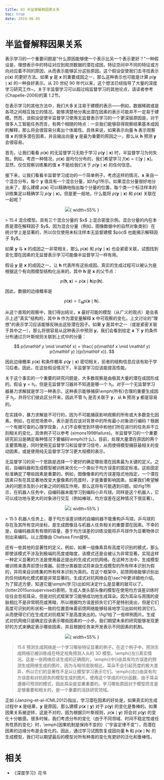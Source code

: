 ```yaml
---
title: 03 半监督解释因果关系
toc: true
date: 2019-06-05
---
```


# 半监督解释因果关系




表示学习的一个重要问题是"什么原因能够使一个表示比另一个表示更好？"一种假设是，理想表示中的特征对应到观测数据的潜在成因，特征空间中不同的特征或方向对应着不同的原因，从而表示能够区分这些原因。这个假设促使我们去寻找表示 $p(\boldsymbol x)$ 的更好方法。如果 $\boldsymbol y$ 是 $\boldsymbol x$ 的重要成因之一，那么这种表示也可能是计算 $p(\boldsymbol y \mid \boldsymbol x)$ 的一种良好表示。从 20 世纪 90 年代以来，这个想法已经指导了大量的深度学习研究工作~。关于半监督学习可以超过纯监督学习的其他论点，请读者参考{Chapelle-2006}的第 1.2节。



在表示学习的其他方法中，我们大多关注易于建模的表示——例如，数据稀疏或是各项之间相互独立的情况。能够清楚地分离出潜在因素的表示可能并不一定易于建模。然而，该假设促使半监督学习使用无监督表示学习的一个更深层原因是，对于很多人工智能任务而言，有两个相随的特点：一旦我们能够获得观察结果基本成因的解释，那么将会很容易分离出个体属性。具体来说，如果表示向量 $\boldsymbol h$ 表示观察值 $\boldsymbol x$ 的很多潜在因素，并且输出向量 $\boldsymbol y$ 是最为重要的原因之一，那么从 $\boldsymbol h$ 预测 $\boldsymbol y$ 会很容易。



首先，让我们看看 $p(\mathbf x)$ 的无监督学习无助于学习 $p(\mathbf y\mid\mathbf x)$ 时，半监督学习为何失败。例如，考虑一种情况，$p(\mathbf x)$ 是均匀分布的，我们希望学习 $f(\boldsymbol x) = \mathbb E[\mathbf y \mid \boldsymbol x]$。显然，仅仅观察训练集的值 $\boldsymbol x$ 不能给我们关于 $p(\mathbf y \mid \mathbf x)$ 的任何信息。



接下来，让我们看看半监督学习成功的一个简单例子。考虑这样的情况，$\mathbf x$ 来自一个混合分布，每个 $\mathbf y$ 值具有一个混合分量，如\fig?所示。如果混合分量很好地分出来了，那么建模 $p(\mathbf x)$ 可以精确地指出每个分量的位置，每个类一个标注样本的训练集足以精确学习 $p(\mathbf y \mid \mathbf x)$。但是更一般地，什么能将 $p(\mathbf y \mid \mathbf x)$ 和 $p(\mathbf x)$ 关联在一起呢？



<center>

![](http://images.iterate.site/blog/image/20190718/aQMlyfDq09UM.png?imageslim){ width=55% }

</center>
> 15.4 混合模型。具有三个混合分量的 $x$ 上混合密度示例。混合分量的内在本质是潜在解释因子 $y$。因为混合分量（例如，图像数据中的自然对象类别）在统计学上是显著的，所以仅仅使用未标注样本无监督建模 $p(x)$ 也能揭示解释因子 $y$。



如果 $\mathbf y$ 与 $\mathbf x$ 的成因之一非常相关，那么 $p(\mathbf x)$ 和 $p(\mathbf y \mid \mathbf x)$ 也会紧密关联，试图找到变化潜在因素的无监督表示学习可能像半监督学习一样有用。



假设 $\mathbf y$ 是 $\mathbf x$ 的成因之一，让 $\mathbf h$ 代表所有这些成因。真实的生成过程可以被认为是根据这个有向图模型结构化出来的，其中 $\mathbf h$ 是 $\mathbf x$ 的父节点：

$$
p(\mathbf h, \mathbf x) = p(\mathbf x \mid \mathbf h) p(\mathbf h).
$$


因此，数据的边缘概率是

$$
p(\boldsymbol x) = \mathbb E_{\mathbf h} p(\boldsymbol x \mid \boldsymbol h).
$$

从这个直观的观察中，我们得出结论，$\mathbf x$ 最好可能的模型（从广义的观点）是会表示上述"真实"结构的，其中 $\boldsymbol h$ 作为潜变量解释 $\boldsymbol x$ 中可观察的变化。上文讨论的"理想"的表示学习应该能够反映出这些潜在因子。如果 $\mathbf y$ 是其中之一（或是紧密关联于其中之一），那么将很容易从这种表示中预测 $\mathbf y$。我们会看到给定 $\mathbf x$ 下 $\mathbf y$ 的条件分布通过贝叶斯规则关联到上式中的分量：

$$
p(\mathbf y \mid \mathbf x) = \frac{ p(\mathbf x \mid \mathbf y) p(\mathbf y) }{p(\mathbf x)}.
$$

因此边缘概率 $p(\mathbf x)$ 和条件概率 $p(\mathbf y \mid \mathbf x)$ 密切相关，前者的结构信息应该有助于学习后者。因此，在这些假设情况下，半监督学习应该能提高性能。


关于这个事实的一个重要的研究问题是，大多数观察是由极其大量的潜在成因形成的。假设 $\mathbf y = \mathrm h_i$，但是无监督学习器并不知道是哪一个 $\mathrm h_i$。对于一个无监督学习器暴力求解就是学习一种表示，这种表示能够捕获\emph{所有}合理的重要生成因子 $\mathrm h_j$，并将它们彼此区分开来，因此不管 $\mathrm h_i$ 是否关联于 $\mathbf y$，从 $\mathbf h$ 预测 $\mathbf y$ 都是容易的。


在实践中，暴力求解是不可行的，因为不可能捕获影响观察的所有或大多数变化因素。例如，在视觉场景中，表示是否应该对背景中的所有最小对象进行编码？根据一个有据可查的心理学现象，人们不会察觉到环境中和他们所在进行的任务并不立刻相关的变化，具体例子可以参考 {simons1998failure}。半监督学习的一个重要研究前沿是确定每种情况下要编码\emph{什么}。目前，处理大量潜在原因的两个主要策略是，同时使用无监督学习和监督学习信号，从而使得模型捕获最相关的变动因素，或是使用纯无监督学习学习更大规模的表示。



无监督学习的另一个思路是选择一个更好的确定哪些潜在因素最为关键的定义。之前，自编码器和生成模型被训练来优化一个类似于均方误差的固定标准。这些固定标准确定了哪些因素是重要的。例如，图像像素的均方误差隐式地指定，一个潜在因素只有在其显著地改变大量像素的亮度时，才是重要影响因素。如果我们希望解决的问题涉及到小对象之间的相互作用，那么这将有可能遇到问题。如\fig?所示，在机器人任务中，自编码器未能学习到编码小乒乓球。同样是这个机器人，它可以成功地与更大的对象进行交互（例如棒球，均方误差在这种情况下很显著）。

<center>

![](http://images.iterate.site/blog/image/20190718/jgYQBFiR6rmU.png?imageslim){ width=55% }

</center>
> 15.5 机器人任务上，基于均方误差训练的自编码器不能重构乒乓球。乒乓球的存在及其所有空间坐标，是生成图像且与机器人任务相关的重要潜在因素。不幸的是，自编码器具有有限的容量，基于均方误差的训练没能将乒乓球作为显著物体识别出来编码。以上图像由 Chelsea Finn提供。





还有一些其他的显著性的定义。例如，如果一组像素具有高度可识别的模式，那么即使该模式不涉及到极端的亮度或暗度，该模式还是会被认为非常显著。实现这样一种定义显著的方法是使用最近提出的生成式对抗网络。在这种方法中，生成模型被训练来愚弄前馈分类器。前馈分类器尝试将来自生成模型的所有样本识别为假的，并将来自训练集的所有样本识别为真的。在这个框架中，前馈网络能够识别出的任何结构化模式都是非常显著的。生成式对抗网络会在\sec?中更详细地介绍。为了叙述方便，知道它能\emph{学习}出如何决定什么是显著的就可以了。{lotter2015unsupervised}表明，生成人类头部头像的模型在使用均方误差训练时往往会忽视耳朵，但是对抗式框架学习能够成功地生成耳朵。因为耳朵与周围的皮肤相比不是非常明亮或黑暗，所以根据均方误差损失它们不是特别突出，但是它们高度可识别的形状和一致的位置意味着前馈网络能够轻易地学习出如何检测它们，从而使得它们在生成式对抗框架下是高度突出的。\fig?给了一些样例图片。生成式对抗网络只是确定应该表示哪些因素的一小步。我们期望未来的研究能够发现更好的方式来确定表示哪些因素，并且根据任务来开发表示不同因素的机制。


<center>

![](http://images.iterate.site/blog/image/20190718/rlHphargwtl2.png?imageslim){ width=55% }

</center>

> 15.6 预测生成网络是一个学习哪些特征显著的例子。在这个例子中，预测生成网络已被训练成在特定视角预测人头的 3D 模型。\emph{(左)}真实情况。这是一张网络应该生成的正确图片。\emph{(中)}由具有均方误差的预测生成网络生成的图片。因为与相邻皮肤相比，耳朵不会引起亮度的极大差异，所以它们的显著性不足以让模型学习表示它们。\emph{(右)}由具有均方误差和对抗损失的模型生成的图片。使用这个学成的代价函数，由于耳朵遵循可预测的模式，因此耳朵是显著重要的。学习哪些原因对于模型而言是足够重要和相关的，是一个重要的活跃研究领域。




正如 {Janzing-et-al-ICML2012}指出，学习潜在因素的好处是，如果真实的生成过程中 $\mathbf x$ 是结果，$\mathbf y$ 是原因，那么建模 $p(\mathbf x \mid \mathbf y)$ 对于 $p(\mathbf y)$ 的变化是鲁棒的。如果因果关系被逆转，这是不对的，因为根据贝叶斯规则，$p(\mathbf x \mid \mathbf y)$ 将会对 $p(\mathbf y)$ 的变化十分敏感。很多时候，我们考虑分布的变化（由于不同领域、时间不稳定性或任务性质的变化）时，\emph{因果机制是保持不变的}（"宇宙定律不变"），而潜在因素的边缘分布是会变化的。因此，通过学习试图恢复成因向量 $\mathbf h$ 和 $p(\mathbf x \mid \mathbf h)$ 的生成模型，我们可以期望最后的模型对所有种类的变化有更好的泛化和鲁棒性。






# 相关

- 《深度学习》花书
